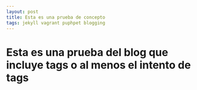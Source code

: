 ```yaml
---
layout: post
title: Esta es una prueba de concepto
tags: jekyll vagrant puphpet blogging
---
```


# Esta es una prueba del blog que incluye tags o al menos el intento de tags
